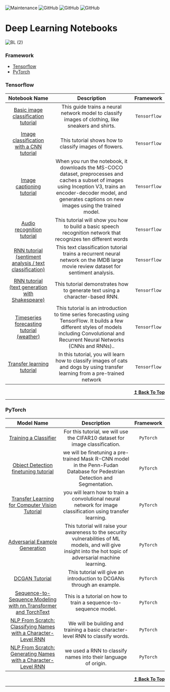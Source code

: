 ![Maintenance](https://img.shields.io/badge/Maintained%3F-YES-green.svg)
![GitHub](https://img.shields.io/badge/Release-PROD-yellow.svg)
![GitHub](https://img.shields.io/badge/Languages-MULTI-blue.svg)
![GitHub](https://img.shields.io/badge/License-MIT-lightgrey.svg)

# Deep Learning Notebooks
![BL (2)](https://user-images.githubusercontent.com/24771457/111271567-56748980-866c-11eb-9555-b8fd7bc0a60c.jpg)


### Framework

* [Tensorflow](#tensorflow)
* [PyTorch](#pytorch)

### Tensorflow <a name="tensorflow"/>

| Notebook Name | Description | Framework |
|   :---:      |     :---:      |     :---:     |
| [Basic image classification tutorial](https://colab.research.google.com/github/tensorflow/docs/blob/master/site/en/tutorials/keras/classification.ipynb)  | This guide trains a neural network model to classify images of clothing, like sneakers and shirts.| `Tensorflow`
| [Image classification with a CNN tutorial ](https://colab.research.google.com/github/tensorflow/docs/blob/master/site/en/tutorials/images/classification.ipynb)  | This tutorial shows how to classify images of flowers.| `Tensorflow`
| [Image captioning tutorial](https://colab.research.google.com/github/tensorflow/docs/blob/master/site/en/tutorials/text/image_captioning.ipynb)  | When you run the notebook, it downloads the MS-COCO dataset, preprocesses and caches a subset of images using Inception V3, trains an encoder-decoder model, and generates captions on new images using the trained model.| `Tensorflow`
| [Audio recognition tutorial](https://colab.research.google.com/github/tensorflow/docs/blob/master/site/en/tutorials/audio/simple_audio.ipynb)  | This tutorial will show you how to build a basic speech recognition network that recognizes ten different words| `Tensorflow`
| [RNN tutorial (sentiment analysis / text classification)](https://colab.research.google.com/github/tensorflow/docs/blob/master/site/en/tutorials/text/text_classification_rnn.ipynb)  |This text classification tutorial trains a recurrent neural network on the IMDB large movie review dataset for sentiment analysis.| `Tensorflow`
| [RNN tutorial (text generation with Shakespeare)](https://colab.research.google.com/github/tensorflow/docs/blob/master/site/en/tutorials/text/text_generation.ipynb)  | This tutorial demonstrates how to generate text using a character-based RNN.| `Tensorflow`
| [Timeseries forecasting tutorial (weather)](https://colab.research.google.com/github/tensorflow/docs/blob/master/site/en/tutorials/structured_data/time_series.ipynb)  | This tutorial is an introduction to time series forecasting using TensorFlow. It builds a few different styles of models including Convolutional and Recurrent Neural Networks (CNNs and RNNs)..| `Tensorflow`
| [Transfer learning tutorial ](https://colab.research.google.com/github/tensorflow/docs/blob/master/site/en/tutorials/images/transfer_learning.ipynb)  | In this tutorial, you will learn how to classify images of cats and dogs by using transfer learning from a pre-trained network| `Tensorflow`

<div align="right">
    <b><a href="#framework">↥ Back To Top</a></b>
</div>

***

### PyTorch <a name="pytorch"/>

| Model Name | Description | Framework |
|   :---:      |     :---:      |     :---:     |
| [Training a Classifier]( https://colab.research.google.com/github/pytorch/tutorials/blob/gh-pages/_downloads/17a7c7cb80916fcdf921097825a0f562/cifar10_tutorial.ipynb)  | For this tutorial, we will use the CIFAR10 dataset for image classification.  | `PyTorch`
| [Object Detection finetuning tutorial]( https://colab.research.google.com/github/pytorch/vision/blob/temp-tutorial/tutorials/torchvision_finetuning_instance_segmentation.ipynb)  | we will be finetuning a pre-trained Mask R-CNN model in the Penn-Fudan Database for Pedestrian Detection and Segmentation.  | `PyTorch`
| [Transfer Learning for Computer Vision Tutorial]( https://colab.research.google.com/github/pytorch/tutorials/blob/gh-pages/_downloads/62840b1eece760d5e42593187847261f/transfer_learning_tutorial.ipynb)  | you will learn how to train a convolutional neural network for image classification using transfer learning. | `PyTorch`
| [Adversarial Example Generation]( https://colab.research.google.com/github/pytorch/tutorials/blob/gh-pages/_downloads/fba7866856a418520404ba3a11142335/fgsm_tutorial.ipynb)  | This tutorial will raise your awareness to the security vulnerabilities of ML models, and will give insight into the hot topic of adversarial machine learning.  | `PyTorch`
| [DCGAN Tutorial]( https://colab.research.google.com/github/pytorch/tutorials/blob/gh-pages/_downloads/e9c8374ecc202120dc94db26bf08a00f/dcgan_faces_tutorial.ipynb)  |This tutorial will give an introduction to DCGANs through an example.  | `PyTorch`
| [Sequence-to-Sequence Modeling with nn.Transformer and TorchText]( https://colab.research.google.com/github/pytorch/tutorials/blob/gh-pages/_downloads/dca13261bbb4e9809d1a3aa521d22dd7/transformer_tutorial.ipynb)  | This is a tutorial on how to train a sequence-to-sequence model.  | `PyTorch`
| [NLP From Scratch: Classifying Names with a Character-Level RNN]( https://colab.research.google.com/github/pytorch/tutorials/blob/gh-pages/_downloads/977c14818c75427641ccb85ad21ed6dc/char_rnn_classification_tutorial.ipynb)  | We will be building and training a basic character-level RNN to classify words.   | `PyTorch`
| [NLP From Scratch: Generating Names with a Character-Level RNN]( https://colab.research.google.com/github/pytorch/tutorials/blob/gh-pages/_downloads/a35c00bb5afae3962e1e7869c66872fa/char_rnn_generation_tutorial.ipynb)  |we used a RNN to classify names into their language of origin.  | `PyTorch`

<div align="right">
    <b><a href="#framework">↥ Back To Top</a></b>
</div>

***
